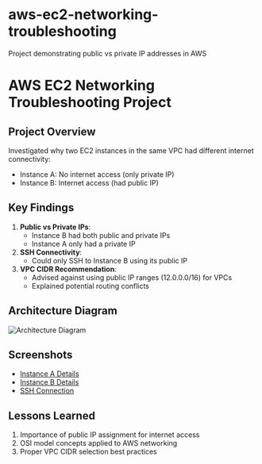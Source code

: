 # aws-ec2-networking-troubleshooting
Project demonstrating public vs private IP addresses in AWS

# AWS EC2 Networking Troubleshooting Project

## Project Overview
Investigated why two EC2 instances in the same VPC had different internet connectivity:
- Instance A: No internet access (only private IP)
- Instance B: Internet access (had public IP)

## Key Findings
1. **Public vs Private IPs**: 
   - Instance B had both public and private IPs
   - Instance A only had a private IP
2. **SSH Connectivity**:
   - Could only SSH to Instance B using its public IP
3. **VPC CIDR Recommendation**:
   - Advised against using public IP ranges (12.0.0.0/16) for VPCs
   - Explained potential routing conflicts

## Architecture Diagram
![Architecture Diagram](images/architecture-diagram.png)

## Screenshots
- [Instance A Details](images/instance-a-details.png)
- [Instance B Details](images/instance-b-details.png)
- [SSH Connection](images/ssh-connection.png)

## Lessons Learned
1. Importance of public IP assignment for internet access
2. OSI model concepts applied to AWS networking
3. Proper VPC CIDR selection best practices
